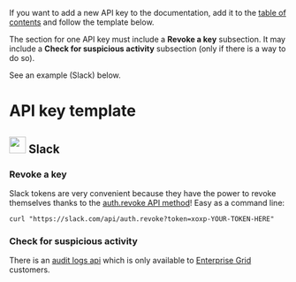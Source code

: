 If you want to add a new API key to the documentation, add it to the [table of contents](./Leak%20Mitigation%20Checklist.md#2-advice-specific-to-a-key) and follow the template below.

The section for one API key must include a **Revoke a key** subsection. It may include a **Check for suspicious activity** subsection (only if there is a way to do so). 
 
See an example (Slack) below.

# API key template

## <img src="icons/slack-logo.jpg" height="30" width="30" > Slack

### Revoke a key

Slack tokens are very convenient because they have the power to revoke themselves thanks to the [auth.revoke API method](https://api.slack.com/methods/auth.revoke)! Easy as a command line:

```
curl "https://slack.com/api/auth.revoke?token=xoxp-YOUR-TOKEN-HERE"
```

### Check for suspicious activity

There is an [audit logs api](https://api.slack.com/docs/audit-logs-api) which is only available to [Enterprise Grid](https://api.slack.com/enterprise-grid) customers.
